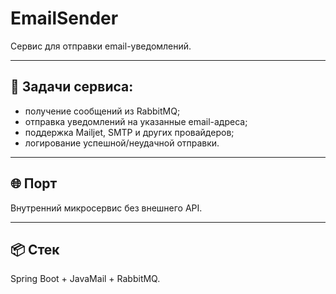 # EmailSender

Сервис для отправки email-уведомлений.

---

## 🎯 Задачи сервиса:

- получение сообщений из RabbitMQ;
- отправка уведомлений на указанные email-адреса;
- поддержка Mailjet, SMTP и других провайдеров;
- логирование успешной/неудачной отправки.

---

## 🌐 Порт

Внутренний микросервис без внешнего API.

---

## 📦 Стек

Spring Boot + JavaMail + RabbitMQ.
